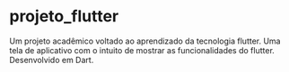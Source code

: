 # projeto_flutter
Um projeto acadêmico voltado ao aprendizado da tecnologia flutter. Uma tela de aplicativo com o intuito de mostrar as funcionalidades do flutter. Desenvolvido em Dart. 
